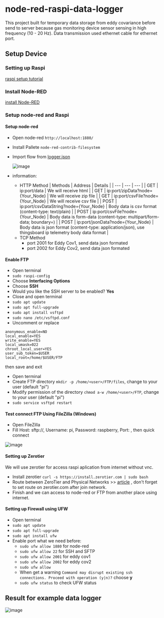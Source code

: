 # node-red-raspi-data-logger
This project built for temporary data storage from eddy covariance before send to server because gas monitoring device sensor sensing in high frequency (10 - 20 Hz). Data transmission used ethernet cable for ethernet port.

## Setup Device
### Setting up Raspi
[raspi setup tutorial](https://www.raspberrypi.com/documentation/computers/getting-started.html)

### Install Node-RED
[install Node-RED](https://nodered.org/docs/getting-started/raspberrypi)

### Setup node-red and Raspi
#### Setup node-red
- Open node-red ```http://localhost:1880/```
- Install Pallete ```node-red-contrib-filesystem```
- Import flow from [logger.json](https://github.com/juanpradana/node-red-raspi-data-logger/blob/main/logger.json)

  ![image](https://github.com/juanpradana/node-red-raspi-data-logger/assets/30497994/cb9f3b44-3bdb-4eb5-bcb3-af8214367967)

- information:
  - HTTP Method
    | Methods | Address | Details |
    | --- | --- | --- |
    | GET | ip:port/data | We will receive html |
    | GET | ip:port/zipData?node={Your_Node} | We will receive zip file |
    | GET | ip:port/csvFile?node={Your_Node} | We will receive csv file |
    | POST | ip:port/csvDataString?node={Your_Node} | Body data is csv format (content-type: text/plain) |
    | POST | ip:port/csvFile?node={Your_Node} | Body data is form-data (content-type: multipart/form-data; boundary=<value>) |
    | POST | ip:port/jsonData?node={Your_Node} | Body data is json format (content-type: application/json), use thingsboard ip telemetry body data format |
  - TCP Method
    - port 2001 for Eddy Cov1, send data json formated
    - port 2002 for Eddy Cov2, send data json formated

#### Enable FTP
- Open terminal
- ```sudo raspi-config```
- Choose __Interfacing Options__
- Choose __SSH__
- Would you like the SSH server to be enabled? __Yes__
- Close and open terminal
- ```sudo apt update```
- ```sudo apt full-upgrade```
- ```sudo apt install vsftpd```
- ```sudo nano /etc/vsftpd.conf```
- Uncomment or replace

```text
anonymous_enable=NO
local_enable=YES
write_enable=YES
local_umask=022
chroot_local_user=YES
user_sub_token=$USER
local_root=/home/$USER/FTP
```

then save and exit
- Open terminal
- Create FTP directory ```mkdir -p /home/<user>/FTP/files```, change <user> to your user (default "pi")
- Modify permission of the directory ```chmod a-w /home/<user>/FTP```, change <user> to your user (default "pi")
- ```sudo service vsftpd restart```

#### Test connect FTP Using FileZilla (Windows)
- Open FileZilla
- Fill Host: sftp://<your raspi ip>, Username: pi, Password: raspberry, Port: , then quick connect

![image](https://github.com/juanpradana/node-red-raspi-data-logger/assets/30497994/d0a96b0b-c49c-4274-ada7-e43f1d9c6ff6)

#### Setting up Zerotier
We will use zerotier for access raspi aplication from internet without vnc.
- Install zerotier ```curl -s https://install.zerotier.com | sudo bash```
- Route between ZeroTier and Physical Networks >> [article](https://zerotier.atlassian.net/wiki/spaces/SD/pages/224395274/Route+between+ZeroTier+and+Physical+Networks) , don't forget to set route on zerotier.com after join network.
- Finish and we can access to node-red or FTP from another place using internet.

#### Setting up Firewall using UFW
- Open terminal
- ```sudo apt update```
- ```sudo apt full-upgrade```
- ```sudo apt install ufw```
- Enable port what we need before:
  - ```sudo ufw allow 1880``` for node-red
  - ```sudo ufw allow 22``` for SSH and SFTP
  - ```sudo ufw allow 2001``` for eddy cov1
  - ```sudo ufw allow 2002``` for eddy cov2
  - ```sudo ufw allow```
  - When get a warning ```Command may disrupt existing ssh connections. Proceed with operation (y|n)?``` choose __y__
  - ```sudo ufw status``` to check UFW status
 
## Result for example data logger
![image](https://github.com/juanpradana/node-red-raspi-data-logger/assets/30497994/b30cd2ea-5da0-4719-bdbf-949a8ddd2218)
